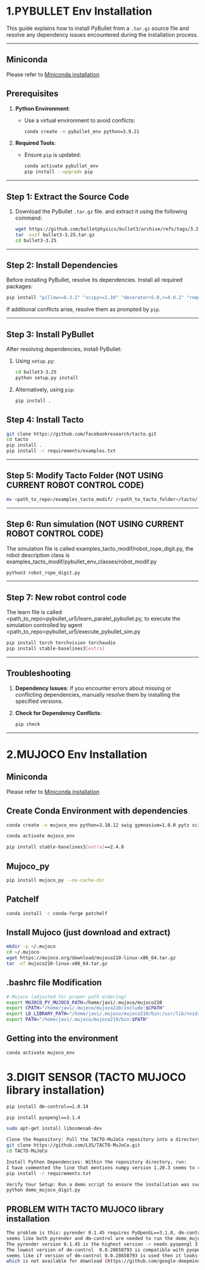 # 1.PYBULLET Env Installation

This guide explains how to install PyBullet from a `.tar.gz` source file and resolve any dependency issues encountered during the installation process.

---
## Miniconda

Please refer to [Miniconda installation](https://docs.anaconda.com/miniconda/ "Miniconda official site")

## Prerequisites

1. **Python Environment**:
   - Use a virtual environment to avoid conflicts:
     ```bash
     conda create -n pybullet_env python=3.9.21
     ```

2. **Required Tools**:
   - Ensure `pip` is updated:
     ```bash
     conda activate pybullet_env
     pip install --upgrade pip
     ```

---

## Step 1: Extract the Source Code

1. Download the PyBullet `.tar.gz` file. and extract it using the following command:
   ```bash
   wget https://github.com/bulletphysics/bullet3/archive/refs/tags/3.25.tar.gz -o bullet3-3.25.tar.gz
   tar -xvzf bullet3-3.25.tar.gz
   cd bullet3-3.25
   ```

---

## Step 2: Install Dependencies

Before installing PyBullet, resolve its dependencies. Install all required packages:

```bash
pip install "pillow>=8.3.2" "scipy>=1.10" "decorator<5.0,>=4.0.2" "requests<3.0,>=2.8.1" "pytz>=2020.1" "packaging" "protobuf!=4.24.0,>=3.19.6" "six>1.9" "click" "pyyaml>=5.3.1" "prompt-toolkit<=3.0.36,>=2.0" "opencv-python" "pybulletX"
```

If additional conflicts arise, resolve them as prompted by `pip`.

---

## Step 3: Install PyBullet

After resolving dependencies, install PyBullet:

1. Using `setup.py`:
   ```bash
   cd bullet3-3.25
   python setup.py install
   ```

2. Alternatively, using `pip`:
   ```bash
   pip install .
   ```
   
## Step 4: Install Tacto
```bash
git clone https://github.com/facebookresearch/tacto.git
cd tacto
pip install .
pip install -r requirements/examples.txt
```
---
## Step 5: Modify Tacto Folder (NOT USING CURRENT ROBOT CONTROL CODE)
```bash
mv <path_to_repo>/examples_tacto_modif/ /<path_to_tacto_folder>/tacto/
```
---
## Step 6: Run simulation (NOT USING CURRENT ROBOT CONTROL CODE)
The simulation file is called examples_tacto_modif/robot_rope_digit.py, the robot description class is examples_tacto_modif/pybullet_env_classes/robot_modif.py
```bash
python3 robot_rope_digit.py
```
---

## Step 7: New robot control code 
The learn file is called <path_to_repo>pybullet_ur5/learn_paralel_pybullet.py, to execute the simulation controlled by agent <path_to_repo>pybullet_ur5/execute_pybullet_sim.py
```bash
pip install torch torchvision torchaudio
pip install stable-baselines3[extra]
```
---

## Troubleshooting

1. **Dependency Issues**:
   If you encounter errors about missing or conflicting dependencies, manually resolve them by installing the specified versions.

2. **Check for Dependency Conflicts**:
   ```bash
   pip check
   ```
---

# 2.MUJOCO Env Installation

## Miniconda

Please refer to [Miniconda installation](https://docs.anaconda.com/miniconda/ "Miniconda official site")

## Create Conda Environment with dependencies
```bash
conda create -n mujoco_env python=3.10.12 swig gymnasium=1.0.0 pytz scipy sympy gymnasium[mujoco]

conda activate mujoco_env

pip install stable-baselines3[extra]==2.4.0
```
## Mujoco_py
```bash
pip install mujoco_py --no-cache-dir
```
## Patchelf
```bash
conda install -c conda-forge patchelf
```
## Install Mujoco (just download and extract)
```bash
mkdir -p ~/.mujoco
cd ~/.mujoco
wget https://mujoco.org/download/mujoco210-linux-x86_64.tar.gz
tar -xf mujoco210-linux-x86_64.tar.gz
```
## .bashrc file Modification
```bash
# Mujoco (adjusted for proper path ordering)
export MUJOCO_PY_MUJOCO_PATH=/home/javi/.mujoco/mujoco210
export CPATH="/home/javi/.mujoco/mujoco210/include:$CPATH"
export LD_LIBRARY_PATH="/home/javi/.mujoco/mujoco210/bin:/usr/lib/nvidia:$LD_LIBRARY_PATH"
export PATH="/home/javi/.mujoco/mujoco210/bin:$PATH"
```

## Getting into the environment
```bash
conda activate mujoco_env
```

# 3.DIGIT SENSOR (TACTO MUJOCO library installation)

```bash
pip install dm-control==1.0.14

pip install pyopengl==3.1.4

sudo apt-get install libosmesa6-dev

Clone the Repository: Pull the TACTO-MuJoCo repository into a directory of your choice:
git clone https://github.com/L3S/TACTO-MuJoCo.git
cd TACTO-MuJoCo

Install Python Dependencies: Within the repository directory, run:
I have commented the line that mentions numpy version 1.20.3 seems to create an error
pip install -r requirements.txt

Verify Your Setup: Run a demo script to ensure the installation was successful:
python demo_mujoco_digit.py
```
## PROBLEM WITH TACTO MUJOCO library installation

```bash
The problem is this: pyrender 0.1.45 requires PyOpenGL==3.1.0, dm-control 1.0.14 requires pyopengl>=3.1.4
seems like both pyrender and dm-control are needed to run the demo_mujoco_digit.py
The pyrender version 0.1.45 is the highest version -> needs pyopengl 3.1.0
The lowest version of dm-control  0.0.28658793 is compatible with pyopengl 3.1.0 or at least lower than 3.1.4
seems like if version of dm-control 0.0.28658793 is used then it looks for document names of a lower version of mujoco (2.0.0)
which is not available for download (https://github.com/google-deepmind/mujoco/releases)
```
